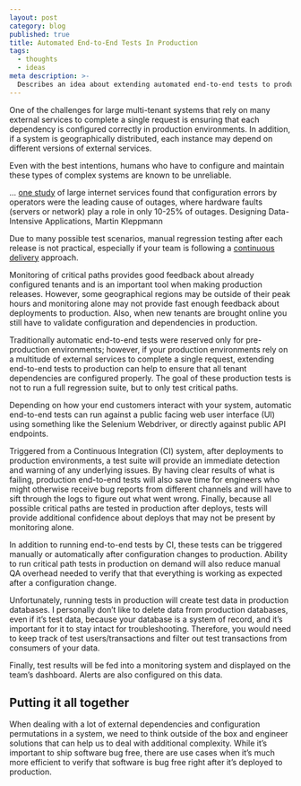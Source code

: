 ```yaml
---
layout: post
category: blog
published: true
title: Automated End-to-End Tests In Production
tags:
  - thoughts
  - ideas
meta description: >-
  Describes an idea about extending automated end-to-end tests to production environment to ensure all dependencies are configured correctly.
---
```


One of the challenges for large multi-tenant systems that rely on many external services to complete a single request is ensuring that each dependency is configured correctly in production environments. In addition, if a system is geographically distributed, each instance may depend on different versions of external services.

Even with the best intentions, humans who have to configure and maintain these types of complex systems are known to be unreliable.

... [one study](http://roc.cs.berkeley.edu/papers/usits03.pdf) of large internet services found that configuration errors by operators were the leading cause of outages, where hardware faults (servers or network) play a role in only 10-25% of outages. Designing Data-Intensive Applications, Martin Kleppmann

Due to many possible test scenarios, manual regression testing after each release is not practical, especially if your team is following a [continuous delivery](https://en.wikipedia.org/wiki/Continuous_delivery) approach.

Monitoring of critical paths provides good feedback about already configured tenants and is an important tool when making production releases. However, some geographical regions may be outside of their peak hours and monitoring alone may not provide fast enough feedback about deployments to production. Also, when new tenants are brought online you still have to validate configuration and dependencies in production.

Traditionally automatic end-to-end tests were reserved only for pre-production environments; however, if your production environments rely on a multitude of external services to complete a single request, extending end-to-end tests to production can help to ensure that all tenant dependencies are configured properly. The goal of these production tests is not to run a full regression suite, but to only test critical paths.

Depending on how your end customers interact with your system, automatic end-to-end tests can run against a public facing web user interface (UI) using something like the Selenium Webdriver, or directly against public API endpoints.

Triggered from a Continuous Integration (CI) system, after deployments to production environments, a test suite will provide an immediate detection and warning of any underlying issues. By having clear results of what is failing, production end-to-end tests will also save time for engineers who might otherwise receive bug reports from different channels and will have to sift through the logs to figure out what went wrong. Finally, because all possible critical paths are tested in production after deploys, tests will provide additional confidence about deploys that may not be present by monitoring alone.

In addition to running end-to-end tests by CI, these tests can be triggered manually or automatically after configuration changes to production. Ability to run critical path tests in production on demand will also reduce manual QA overhead needed to verify that that everything is working as expected after a configuration change.

Unfortunately, running tests in production will create test data in production databases. I personally don’t like to delete data from production databases, even if it’s test data, because your database is a system of record, and it’s important for it to stay intact for troubleshooting. Therefore, you would need to keep track of test users/transactions and filter out test transactions from consumers of your data.

Finally, test results will be fed into a monitoring system and displayed on the team’s dashboard. Alerts are also configured on this data.

## Putting it all together

When dealing with a lot of external dependencies and configuration permutations in a system, we need to think outside of the box and engineer solutions that can help us to deal with additional complexity. While it’s important to ship software bug free, there are use cases when it’s much more efficient to verify that software is bug free right after it’s deployed to production.
